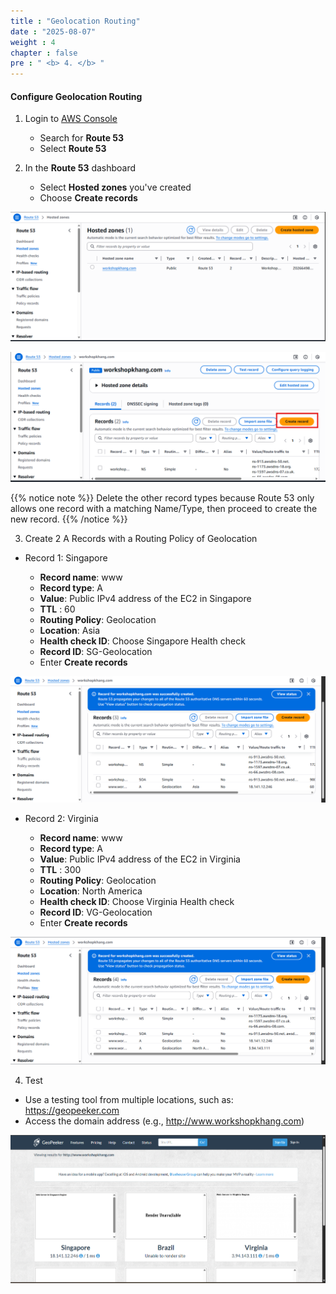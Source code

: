 ```yaml
---
title : "Geolocation Routing"
date : "2025-08-07"
weight : 4
chapter : false
pre : " <b> 4. </b> "
---
```


#### Configure Geolocation Routing

1. Login to [AWS Console](https://aws.amazon.com/console/)

    - Search for **Route 53**
    - Select **Route 53**

2. In the **Route 53** dashboard

    - Select **Hosted zones** you've created
    - Choose **Create records**

![GeolocationRouting](/images/2/CWT1.png?featherlight=false&width=90pc)

![GeolocationRouting](/images/2/CWT2.png?featherlight=false&width=90pc)

{{% notice note %}}
Delete the other record types because Route 53 only allows one record with a matching Name/Type, then proceed to create the new record.
{{% /notice %}}

3. Create 2 A Records with a Routing Policy of Geolocation

- Record 1: Singapore

   - **Record name**: www
   - **Record type**: A
   - **Value**: Public IPv4 address of the EC2 in Singapore
   - **TTL** : 60
   - **Routing Policy**: Geolocation
   - **Location**: Asia
   - **Health check ID**: Choose Singapore Health check
   - **Record ID**: SG-Geolocation
   - Enter **Create records**

![GeolocationRouting](/images/2/CGC1.png?featherlight=false&width=90pc)

- Record 2: Virginia

   - **Record name**: www
   - **Record type**: A
   - **Value**: Public IPv4 address of the EC2 in Virginia
   - **TTL** : 300
   - **Routing Policy**: Geolocation
   - **Location**: North America
   - **Health check ID**: Choose Virginia Health check
   - **Record ID**: VG-Geolocation
   - Enter **Create records**

![GeolocationRouting](/images/2/CGC2.png?featherlight=false&width=90pc)

4. Test

- Use a testing tool from multiple locations, such as: https://geopeeker.com
- Access the domain address (e.g., http://www.workshopkhang.com)

![GeolocationRouting](/images/2/CGC3.png?featherlight=false&width=90pc)